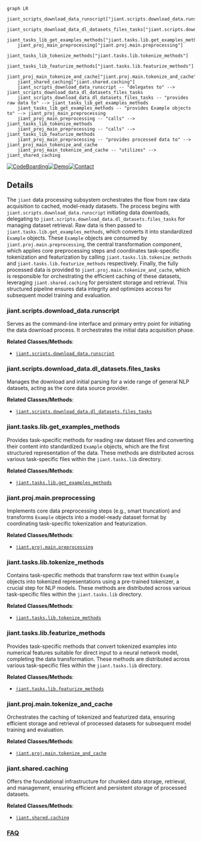```mermaid
graph LR
    jiant_scripts_download_data_runscript["jiant.scripts.download_data.runscript"]
    jiant_scripts_download_data_dl_datasets_files_tasks["jiant.scripts.download_data.dl_datasets.files_tasks"]
    jiant_tasks_lib_get_examples_methods["jiant.tasks.lib.get_examples_methods"]
    jiant_proj_main_preprocessing["jiant.proj.main.preprocessing"]
    jiant_tasks_lib_tokenize_methods["jiant.tasks.lib.tokenize_methods"]
    jiant_tasks_lib_featurize_methods["jiant.tasks.lib.featurize_methods"]
    jiant_proj_main_tokenize_and_cache["jiant.proj.main.tokenize_and_cache"]
    jiant_shared_caching["jiant.shared.caching"]
    jiant_scripts_download_data_runscript -- "delegates to" --> jiant_scripts_download_data_dl_datasets_files_tasks
    jiant_scripts_download_data_dl_datasets_files_tasks -- "provides raw data to" --> jiant_tasks_lib_get_examples_methods
    jiant_tasks_lib_get_examples_methods -- "provides Example objects to" --> jiant_proj_main_preprocessing
    jiant_proj_main_preprocessing -- "calls" --> jiant_tasks_lib_tokenize_methods
    jiant_proj_main_preprocessing -- "calls" --> jiant_tasks_lib_featurize_methods
    jiant_proj_main_preprocessing -- "provides processed data to" --> jiant_proj_main_tokenize_and_cache
    jiant_proj_main_tokenize_and_cache -- "utilizes" --> jiant_shared_caching
```

[![CodeBoarding](https://img.shields.io/badge/Generated%20by-CodeBoarding-9cf?style=flat-square)](https://github.com/CodeBoarding/GeneratedOnBoardings)[![Demo](https://img.shields.io/badge/Try%20our-Demo-blue?style=flat-square)](https://www.codeboarding.org/demo)[![Contact](https://img.shields.io/badge/Contact%20us%20-%20contact@codeboarding.org-lightgrey?style=flat-square)](mailto:contact@codeboarding.org)

## Details

The `jiant` data processing subsystem orchestrates the flow from raw data acquisition to cached, model-ready datasets. The process begins with `jiant.scripts.download_data.runscript` initiating data downloads, delegating to `jiant.scripts.download_data.dl_datasets.files_tasks` for managing dataset retrieval. Raw data is then passed to `jiant.tasks.lib.get_examples_methods`, which converts it into standardized `Example` objects. These `Example` objects are consumed by `jiant.proj.main.preprocessing`, the central transformation component, which applies core preprocessing steps and coordinates task-specific tokenization and featurization by calling `jiant.tasks.lib.tokenize_methods` and `jiant.tasks.lib.featurize_methods` respectively. Finally, the fully processed data is provided to `jiant.proj.main.tokenize_and_cache`, which is responsible for orchestrating the efficient caching of these datasets, leveraging `jiant.shared.caching` for persistent storage and retrieval. This structured pipeline ensures data integrity and optimizes access for subsequent model training and evaluation.

### jiant.scripts.download_data.runscript
Serves as the command-line interface and primary entry point for initiating the data download process. It orchestrates the initial data acquisition phase.


**Related Classes/Methods**:

- <a href="https://github.com/nyu-mll/jiant/blob/master/jiant/scripts/download_data/runscript.py" target="_blank" rel="noopener noreferrer">`jiant.scripts.download_data.runscript`</a>


### jiant.scripts.download_data.dl_datasets.files_tasks
Manages the download and initial parsing for a wide range of general NLP datasets, acting as the core data source provider.


**Related Classes/Methods**:

- <a href="https://github.com/nyu-mll/jiant/blob/master/jiant/scripts/download_data/dl_datasets/files_tasks.py" target="_blank" rel="noopener noreferrer">`jiant.scripts.download_data.dl_datasets.files_tasks`</a>


### jiant.tasks.lib.get_examples_methods
Provides task-specific methods for reading raw dataset files and converting their content into standardized `Example` objects, which are the first structured representation of the data. These methods are distributed across various task-specific files within the `jiant.tasks.lib` directory.


**Related Classes/Methods**:

- <a href="https://github.com/nyu-mll/jiant/blob/master/jiant/tasks/lib/" target="_blank" rel="noopener noreferrer">`jiant.tasks.lib.get_examples_methods`</a>


### jiant.proj.main.preprocessing
Implements core data preprocessing steps (e.g., smart truncation) and transforms `Example` objects into a model-ready dataset format by coordinating task-specific tokenization and featurization.


**Related Classes/Methods**:

- <a href="https://github.com/nyu-mll/jiant/blob/master/jiant/proj/main/preprocessing.py" target="_blank" rel="noopener noreferrer">`jiant.proj.main.preprocessing`</a>


### jiant.tasks.lib.tokenize_methods
Contains task-specific methods that transform raw text within `Example` objects into tokenized representations using a pre-trained tokenizer, a crucial step for NLP models. These methods are distributed across various task-specific files within the `jiant.tasks.lib` directory.


**Related Classes/Methods**:

- <a href="https://github.com/nyu-mll/jiant/blob/master/jiant/tasks/lib/" target="_blank" rel="noopener noreferrer">`jiant.tasks.lib.tokenize_methods`</a>


### jiant.tasks.lib.featurize_methods
Provides task-specific methods that convert tokenized examples into numerical features suitable for direct input to a neural network model, completing the data transformation. These methods are distributed across various task-specific files within the `jiant.tasks.lib` directory.


**Related Classes/Methods**:

- <a href="https://github.com/nyu-mll/jiant/blob/master/jiant/tasks/lib/" target="_blank" rel="noopener noreferrer">`jiant.tasks.lib.featurize_methods`</a>


### jiant.proj.main.tokenize_and_cache
Orchestrates the caching of tokenized and featurized data, ensuring efficient storage and retrieval of processed datasets for subsequent model training and evaluation.


**Related Classes/Methods**:

- <a href="https://github.com/nyu-mll/jiant/blob/master/jiant/proj/main/tokenize_and_cache.py" target="_blank" rel="noopener noreferrer">`jiant.proj.main.tokenize_and_cache`</a>


### jiant.shared.caching
Offers the foundational infrastructure for chunked data storage, retrieval, and management, ensuring efficient and persistent storage of processed datasets.


**Related Classes/Methods**:

- <a href="https://github.com/nyu-mll/jiant/blob/master/jiant/shared/caching.py" target="_blank" rel="noopener noreferrer">`jiant.shared.caching`</a>




### [FAQ](https://github.com/CodeBoarding/GeneratedOnBoardings/tree/main?tab=readme-ov-file#faq)